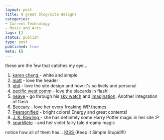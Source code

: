 ```yaml
---
layout: post
title: 9 great blog/site designs
categories:
- Current Technology
- Music and Arts
tags: []
status: publish
type: post
published: true
meta: {}
---
```

these are the few that catches my eye...

1. [karen cheng ](http://karencheng.com.au/)- white and simple
2. [matt](http://photomatt.net/) - love the header
3. [phil](http://www.philsproof.com/) - love the site design and how it's so lively and personal
4. [pacific west comm](http://www.thepacificwest.com/) - love the placards in flash!
5. [neave](http://www.neave.com/) - go through his [sky watch](http://www.neave.com/planetarium/) and [imagination](http://www.neave.com/imagination/). Another integration of flash
6. [Beccary ](http://beccary.com/)- love her every freaking [WP themes](http://beccary.com/goodies/wordpress-themes/)
7. [Pearsonified](http://www.pearsonified.com/) - bright colors! Energy and great contents!
8. [J. K. Rowling ](http://www.jkrowling.com/en/)- she has definitely some Harry Potter magic in her site :P
9. [sparkllete](http://sparklette.net/) - and her violet fairy tale dreamy magic

notice how all of them has... [KISS ](http://en.wikipedia.org/wiki/KISS_principle)(Keep it Simple Stupid!!!)
